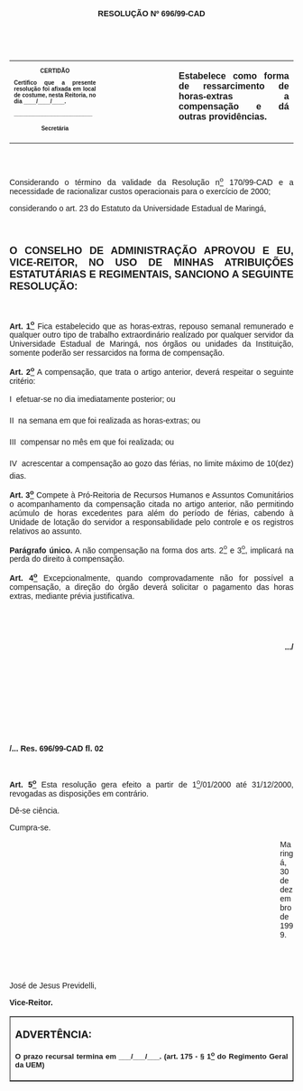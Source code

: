 <BODY>

<B><FONT FACE="Arial"><P ALIGN="CENTER">RESOLU&Ccedil;&Atilde;O Nº 696/99-CAD</P>
</B></FONT><FONT SIZE=2>
<P>&nbsp;</P>
<P>&nbsp;</P></FONT>
<TABLE CELLSPACING=0 BORDER=0 CELLPADDING=7 WIDTH=621>
<TR><TD WIDTH="32%" VALIGN="TOP">
<B><FONT FACE="Arial" SIZE=1><P ALIGN="CENTER">CERTID&Atilde;O</P>
<P ALIGN="JUSTIFY">   Certifico que a presente resolu&ccedil;&atilde;o foi afixada em local de costume, nesta Reitoria, no dia ____/____/____.</P>
<P ALIGN="JUSTIFY"></P>
<P ALIGN="JUSTIFY">_________________________</P>
<P ALIGN="CENTER">Secret&aacute;ria</B></FONT></TD>
<TD WIDTH="26%" VALIGN="TOP">&nbsp;</TD>
<TD WIDTH="43%" VALIGN="TOP">
<B><FONT FACE="Arial"><P ALIGN="JUSTIFY">Estabelece como forma de ressarcimento de horas-extras a compensa&ccedil;&atilde;o e d&aacute; outras provid&ecirc;ncias.</B></FONT></TD>
</TR>
</TABLE>

<FONT FACE="Arial" SIZE=4><P ALIGN="JUSTIFY"></P>
<P ALIGN="JUSTIFY">&nbsp;</P>
</FONT><FONT FACE="Arial"><P ALIGN="JUSTIFY">&#9;Considerando o t&eacute;rmino da validade da Resolu&ccedil;&atilde;o n<U><SUP>o</U></SUP> 170/99-CAD e a necessidade de racionalizar custos operacionais para o exerc&iacute;cio de 2000;</P>
<P ALIGN="JUSTIFY">&#9;considerando o art. 23 do Estatuto da Universidade Estadual de Maring&aacute;,</P>
</FONT><FONT FACE="Arial" SIZE=4><P ALIGN="JUSTIFY"></P>
<P ALIGN="JUSTIFY">&nbsp;</P>
<B><P ALIGN="JUSTIFY">O CONSELHO DE ADMINISTRA&Ccedil;&Atilde;O APROVOU E EU, VICE-REITOR, NO USO DE MINHAS ATRIBUI&Ccedil;&Otilde;ES ESTATUT&Aacute;RIAS E REGIMENTAIS, SANCIONO A SEGUINTE RESOLU&Ccedil;&Atilde;O:</P>
</B></FONT><FONT FACE="Arial"><P ALIGN="JUSTIFY"></P>
<P ALIGN="JUSTIFY">&nbsp;</P>
<B><P ALIGN="JUSTIFY">&#9;Art. 1<U><SUP>o</B></U></SUP> Fica estabelecido que as horas-extras, repouso semanal remunerado e qualquer outro tipo de trabalho extraordin&aacute;rio realizado por qualquer servidor da Universidade Estadual de Maring&aacute;, nos &oacute;rg&atilde;os ou unidades da Institui&ccedil;&atilde;o, somente poder&atilde;o ser ressarcidos na forma de compensa&ccedil;&atilde;o.</P>
<B><P ALIGN="JUSTIFY">&#9;Art. 2<U><SUP>o</B></U></SUP> A compensa&ccedil;&atilde;o, que trata o artigo anterior, dever&aacute; respeitar o seguinte crit&eacute;rio: </P>
<B><P ALIGN="JUSTIFY">&#9;</B>I  efetuar-se no dia imediatamente posterior; ou</P>
<P ALIGN="JUSTIFY">&#9;II  na semana em que foi realizada as horas-extras; ou</P>
<P ALIGN="JUSTIFY">&#9;III  compensar no m&ecirc;s em que foi realizada; ou</P>
<P ALIGN="JUSTIFY">&#9;IV  acrescentar a compensa&ccedil;&atilde;o ao gozo das f&eacute;rias, no limite m&aacute;ximo de 10(dez) dias.</P>
<B><P ALIGN="JUSTIFY">&#9;Art. 3<U><SUP>o</B></U></SUP> Compete &agrave; Pr&oacute;-Reitoria de Recursos Humanos e Assuntos Comunit&aacute;rios o acompanhamento da compensa&ccedil;&atilde;o citada no artigo anterior, n&atilde;o permitindo ac&uacute;mulo de horas excedentes para al&eacute;m do per&iacute;odo de f&eacute;rias, cabendo &agrave; Unidade de lota&ccedil;&atilde;o do servidor a responsabilidade pelo controle e os registros relativos ao assunto.</P>
<B><P ALIGN="JUSTIFY">&#9;Par&aacute;grafo &uacute;nico.</B> A n&atilde;o compensa&ccedil;&atilde;o na forma dos arts. 2<U><SUP>o</U></SUP> e 3<U><SUP>o</U></SUP>, implicar&aacute; na perda do direito &agrave; compensa&ccedil;&atilde;o.</P>
<B><P ALIGN="JUSTIFY">&#9;Art. 4<U><SUP>o</B></U></SUP> Excepcionalmente, quando comprovadamente n&atilde;o for poss&iacute;vel a compensa&ccedil;&atilde;o, a dire&ccedil;&atilde;o do &oacute;rg&atilde;o dever&aacute; solicitar o pagamento das horas extras, mediante pr&eacute;via justificativa.</P>
<B><P ALIGN="JUSTIFY"></P>
<P ALIGN="JUSTIFY">&nbsp;</P>
<P ALIGN="JUSTIFY">&nbsp;</P>
<P ALIGN="RIGHT">.../</P>
<P ALIGN="JUSTIFY"></P>
<P ALIGN="JUSTIFY">&nbsp;</P>
<P ALIGN="JUSTIFY">&nbsp;</P>
<P ALIGN="JUSTIFY">&nbsp;</P>
<P ALIGN="JUSTIFY">&nbsp;</P>
<P ALIGN="JUSTIFY">&nbsp;</P>
<P ALIGN="JUSTIFY">/... Res. 696/99-CAD&#9;&#9;&#9;&#9;&#9;&#9;&#9;&#9;         fl. 02   </P>
<P ALIGN="JUSTIFY"></P>
<P ALIGN="JUSTIFY">&nbsp;</P>
<P ALIGN="JUSTIFY">&#9;Art. 5<U><SUP>o</B></U></SUP> Esta resolu&ccedil;&atilde;o gera efeito a partir de 1<U><SUP>o</U></SUP>/01/2000 at&eacute; 31/12/2000, revogadas as disposi&ccedil;&otilde;es em contr&aacute;rio.</P>
<P ALIGN="JUSTIFY">&#9;D&ecirc;-se ci&ecirc;ncia.</P>
<P ALIGN="JUSTIFY">&#9;Cumpra-se.</P><DIR>
<DIR>
<DIR>
<DIR>
<DIR>
<DIR>
<DIR>
<DIR>
<DIR>
<DIR>
<DIR>
<DIR>

<P ALIGN="JUSTIFY">Maring&aacute;, 30  de dezembro de 1999.</P>
<P ALIGN="JUSTIFY"></P>
<P ALIGN="JUSTIFY">&nbsp;</P>
<P ALIGN="JUSTIFY">&nbsp;</P></DIR>
</DIR>
</DIR>
</DIR>
</DIR>
</DIR>
</DIR>
</DIR>
</DIR>
</DIR>
</DIR>
</DIR>

<P ALIGN="JUSTIFY">&#9;&#9;&#9;&#9;&#9;Jos&eacute; de Jesus Previdelli,</P>
<P ALIGN="JUSTIFY">&#9;&#9;&#9;&#9;&#9;<B>Vice-Reitor.</P>
<P ALIGN="JUSTIFY"></P></B></FONT>
<TABLE BORDER CELLSPACING=1 CELLPADDING=4 WIDTH=212>
<TR><TD VALIGN="TOP">
<B><FONT SIZE=4><P> ADVERT&Ecirc;NCIA:</P>
</FONT><FONT FACE="Arial" SIZE=2><P ALIGN="JUSTIFY">O prazo recursal termina em ___/___/___. (art. 175 - § 1<U><SUP>o</U></SUP> do Regimento Geral da UEM)</B></FONT></TD>
</TR>
</TABLE>

<FONT SIZE=2><P ALIGN="JUSTIFY"></P>
</FONT><FONT FACE="Arial"><P ALIGN="JUSTIFY">&nbsp;</P></FONT></BODY>
